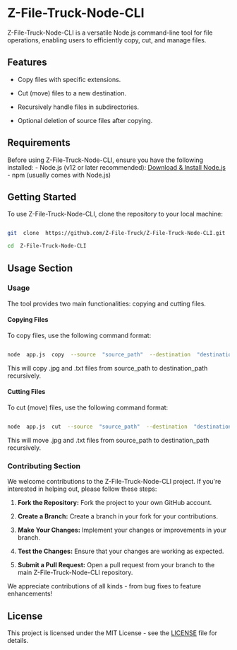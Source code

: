 
# Z-File-Truck-Node-CLI

Z-File-Truck-Node-CLI is a versatile Node.js command-line tool for file operations, enabling users to efficiently copy, cut, and manage files.

  

## Features

- Copy files with specific extensions.

- Cut (move) files to a new destination.

- Recursively handle files in subdirectories.

- Optional deletion of source files after copying.

## Requirements 

  Before using Z-File-Truck-Node-CLI, ensure you have the following installed: - Node.js (v12 or later recommended): [Download & Install Node.js](https://nodejs.org/en/download/) - npm (usually comes with Node.js)
  

## Getting Started

To use Z-File-Truck-Node-CLI, clone the repository to your local machine:


```bash

git  clone  https://github.com/Z-File-Truck/Z-File-Truck-Node-CLI.git

cd  Z-File-Truck-Node-CLI

```

## Usage Section

  

### Usage

The tool provides two main functionalities: copying and cutting files.

  

#### Copying Files

To copy files, use the following command format:

```bash

node  app.js  copy  --source  "source_path"  --destination  "destination_path"  --fileTypes  .jpg  .txt  --recursive --preservePath --postDelete

```

This will copy .jpg and .txt files from source_path to destination_path recursively.

  

#### Cutting Files

To cut (move) files, use the following command format:

```bash

node  app.js  cut  --source  "source_path"  --destination  "destination_path"  --fileTypes  .jpg  .txt  --recursive --preservePath

```

This will move .jpg and .txt files from source_path to destination_path recursively.



  

### Contributing Section

  


We welcome contributions to the Z-File-Truck-Node-CLI project. If you're interested in helping out, please follow these steps:

  

1. **Fork the Repository:** Fork the project to your own GitHub account.

2. **Create a Branch:** Create a branch in your fork for your contributions.

3. **Make Your Changes:** Implement your changes or improvements in your branch.

4. **Test the Changes:** Ensure that your changes are working as expected.

5. **Submit a Pull Request:** Open a pull request from your branch to the main Z-File-Truck-Node-CLI repository.

  

We appreciate contributions of all kinds - from bug fixes to feature enhancements!



  
  

## License

This project is licensed under the MIT License - see the [LICENSE](LICENSE) file for details.